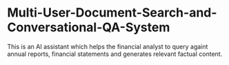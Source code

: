 # Multi-User-Document-Search-and-Conversational-QA-System
This is an AI assistant which helps the financial analyst to query againt annual reports, financial statements and generates relevant factual content.
